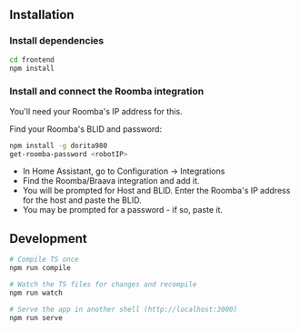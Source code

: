 ## Installation

### Install dependencies

```bash
cd frontend
npm install
```

### Install and connect the Roomba integration

You'll need your Roomba's IP address for this.

Find your Roomba's BLID and password:

```bash
npm install -g dorita980
get-roomba-password <robotIP>
```

* In Home Assistant, go to Configuration -> Integrations
* Find the Roomba/Braava integration and add it.
* You will be prompted for Host and BLID. Enter the Roomba's IP address for the host and paste the BLID.
* You may be prompted for a password - if so, paste it.

## Development

```bash
# Compile TS once
npm run compile

# Watch the TS files for changes and recompile
npm run watch

# Serve the app in another shell (http://localhost:3000)
npm run serve
```